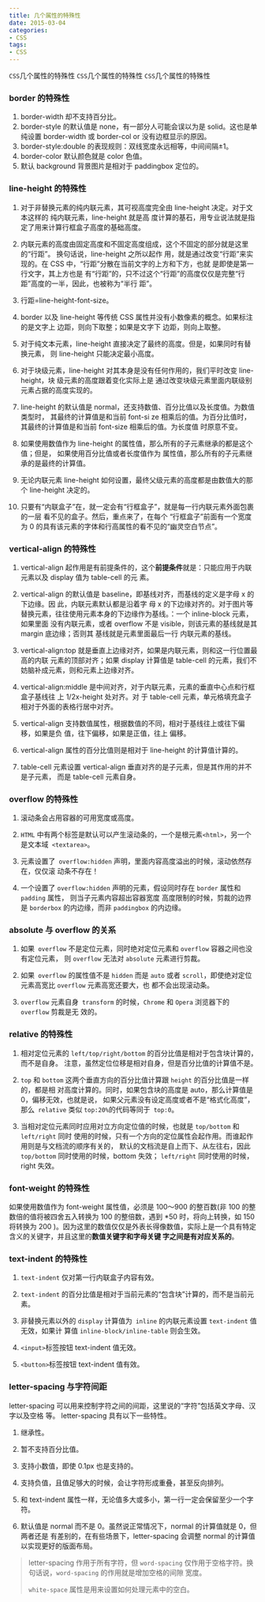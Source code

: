 ```yaml
---
title: 几个属性的特殊性
date: 2015-03-04
categories: 
- CSS
tags:
- CSS
---
```

`CSS`几个属性的特殊性
`CSS`几个属性的特殊性
`CSS`几个属性的特殊性

<!-- more -->

### border 的特殊性
1. border-width 却不支持百分比。
2. border-style 的默认值是 none，有一部分人可能会误以为是 solid。这也是单纯设置 border-width 或 border-col or 没有边框显示的原因。
3. border-style:double 的表现规则：双线宽度永远相等，中间间隔±1。
4. border-color 默认颜色就是 color 色值。
5. 默认 background 背景图片是相对于 paddingbox 定位的。

### line-height 的特殊性

1. 对于非替换元素的纯内联元素，其可视高度完全由 line-height 决定。对于文本这样的 纯内联元素，line-height 就是高 度计算的基石，用专业说法就是指定了用来计算行框盒子高度的基础高度。

2. 内联元素的高度由固定高度和不固定高度组成，这个不固定的部分就是这里的“行距”。 换句话说，line-height 之所以起作 用，就是通过改变“行距”来实现的。在 CSS 中，“行距”分散在当前文字的上方和下方，也就 是即使是第一行文字，其上方也是 有“行距”的，只不过这个“行距”的高度仅仅是完整“行距”高度的一半，因此，也被称为“半行 距”。

3. 行距=line-height-font-size。

4. border 以及 line-height 等传统 CSS 属性并没有小数像素的概念。如果标注的是文字上 边距，则向下取整；如果是文字下 边距，则向上取整。

5. 对于纯文本元素，line-height 直接决定了最终的高度。但是，如果同时有替换元素， 则 line-height 只能决定最小高度。

6. 对于块级元素，line-height 对其本身是没有任何作用的，我们平时改变 line-height，块 级元素的高度跟着变化实际上是 通过改变块级元素里面内联级别元素占据的高度实现的。

7. line-height 的默认值是 normal，还支持数值、百分比值以及长度值。为数值类型时， 其最终的计算值是和当前 font-si ze 相乘后的值。为百分比值时，其最终的计算值是和当前 font-size 相乘后的值。为长度值 时原意不变。

8. 如果使用数值作为 line-height 的属性值，那么所有的子元素继承的都是这个值；但是， 如果使用百分比值或者长度值作为 属性值，那么所有的子元素继承的是最终的计算值。

9. 无论内联元素 line-height 如何设置，最终父级元素的高度都是由数值大的那个 line-height 决定的。

10. 只要有“内联盒子”在，就一定会有“行框盒子”，就是每一行内联元素外面包裹的一层 看不见的盒子。然后，重点来了，在每个 “行框盒子”前面有一个宽度为 0 的具有该元素的字体和行高属性的看不见的“幽灵空白节点”。

### vertical-align 的特殊性

1. 
   vertical-align 起作用是有前提条件的，这个**前提条件**就是：只能应用于内联元素以及 display 值为 table-cell 的元 素。

2. vertical-align 的默认值是 baseline，即基线对齐，而基线的定义是字母 x 的下边缘。因 此，内联元素默认都是沿着字 母 x 的下边缘对齐的。对于图片等替换元素，往往使用元素本身的下边缘作为基线。：一个 inline-block 元素，如果里面 没有内联元素，或者 overflow 不是 visible，则该元素的基线就是其 margin 底边缘；否则其 基线就是元素里面最后一行 内联元素的基线。

3. vertical-align:top 就是垂直上边缘对齐，如果是内联元素，则和这一行位置最高的内联 元素的顶部对齐；如果 display 计算值是 table-cell 的元素，我们不妨脑补成<td>元素，则和<tr>元素上边缘对齐。

4. vertical-align:middle 是中间对齐，对于内联元素，元素的垂直中心点和行框盒子基线往 上 1/2x-height 处对齐。对 于 table-cell 元素，单元格填充盒子相对于外面的表格行居中对齐。

5. vertical-align 支持数值属性，根据数值的不同，相对于基线往上或往下偏移，如果是负 值，往下偏移，如果是正值，往上 偏移。

6. vertical-align 属性的百分比值则是相对于 line-height 的计算值计算的。

7. table-cell 元素设置 vertical-align 垂直对齐的是子元素，但是其作用的并不是子元素， 而是 table-cell 元素自身。


### overflow 的特殊性

1. 滚动条会占用容器的可用宽度或高度。

2. `HTML` 中有两个标签是默认可以产生滚动条的，一个是根元素`<html>`，另一个是文本域` <textarea>`。
3. 元素设置了` overflow:hidden` 声明，里面内容高度溢出的时候，滚动依然存在，仅仅滚 动条不存在！

4. 一个设置了 `overflow:hidden` 声明的元素，假设同时存在 `border` 属性和 `padding` 属性， 则当子元素内容超出容器宽度 高度限制的时候，剪裁的边界是 `borderbox` 的内边缘，而非 `paddingbox` 的内边缘。


### absolute 与 overflow 的关系

1. 如果` overflow` 不是定位元素，同时绝对定位元素和 `overflow` 容器之间也没有定位元素， 则 `overflow` 无法对 `absolute` 元素进行剪裁。

2. 如果` overflow` 的属性值不是 `hidden` 而是 `auto` 或者 `scroll`，即使绝对定位元素高宽比 `overflow` 元素高宽还要大，也 都不会出现滚动条。

3. `overflow` 元素自身` transform` 的时候，`Chrome` 和 `Opera` 浏览器下的 `overflow` 剪裁是无 效的。

### relative 的特殊性

1. 相对定位元素的 `left/top/right/bottom` 的百分比值是相对于包含块计算的，而不是自身。 注意，虽然定位位移是相对自身，但是百分比值的计算值不是。

2. `top` 和 `bottom` 这两个垂直方向的百分比值计算跟 `height` 的百分比值是一样的，都是相 对高度计算的。同时，如果包含块的高度是 auto，那么计算值是 0，偏移无效，也就是说， 如果父元素没有设定高度或者不是“格式化高度”，那么` relative` 类似 `top:20%`的代码等同于` top:0`。
3. 当相对定位元素同时应用对立方向定位值的时候，也就是 `top/bottom` 和 `left/right` 同时 使用的时候，只有一个方向的定位属性会起作用。而谁起作用则是与文档流的顺序有关的， 默认的文档流是自上而下、从左往右，因此 `top/bottom` 同时使用的时候，bottom 失效； `left/right` 同时使用的时候，right 失效。


### font-weight 的特殊性

如果使用数值作为 font-weight 属性值，必须是 100～900 的整百数(非 100 的整数倍的值将被四舍五入转换为 100 的整倍数，遇到 *50 时，将向上转换，如 150 将转换为 200 )。因为这里的数值仅仅是外表长得像数值，实际上是一个具有特定含义的关键字，并且这里的**数值关键字和字母关键 字之间是有对应关系的**。

### text-indent 的特殊性

1. `text-indent` 仅对第一行内联盒子内容有效。
2. `text-indent` 的百分比值是相对于当前元素的“包含块”计算的，而不是当前元素。
3. 非替换元素以外的 `display` 计算值为` inline` 的内联元素设置 `text-indent` 值无效，如果计 算值 `inline-block/inline-table` 则会生效。

4. `<input>`标签按钮 text-indent 值无效。
5. `<button>`标签按钮 text-indent 值有效。

### letter-spacing 与字符间距

letter-spacing 可以用来控制字符之间的间距，这里说的“字符”包括英文字母、汉字以及空格 等。
letter-spacing 具有以下一些特性。

1. 
   继承性。

2. 暂不支持百分比值。

3. 支持小数值，即使 0.1px 也是支持的。

4. 支持负值，且值足够大的时候，会让字符形成重叠，甚至反向排列。

5. 和 text-indent 属性一样，无论值多大或多小，第一行一定会保留至少一个字符。

6. 默认值是 normal 而不是 0。虽然说正常情况下，normal 的计算值就是 0，但两者还是 有差别的，在有些场景下，letter-spacing 会调整 normal 的计算值以实现更好的版面布局。


> letter-spacing 作用于所有字符，但 `word-spacing` 仅作用于空格字符。换句话说，`word-spacing` 的作用就是增加空格的间隙 宽度。
>
> `white-space`  属性是用来设置如何处理元素中的空白。



















